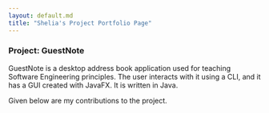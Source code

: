 ```yaml
---
layout: default.md
title: "Shelia's Project Portfolio Page"
---
```


### Project: GuestNote

GuestNote is a desktop address book application used for teaching Software Engineering principles. The user interacts with it using a CLI, and it has a GUI created with JavaFX. It is written in Java.

Given below are my contributions to the project.